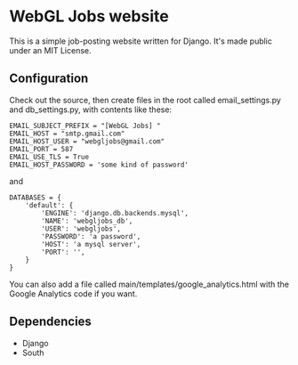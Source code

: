 # WebGL Jobs website #

This is a simple job-posting website written for Django.  It's made public
under an MIT License.

## Configuration ##

Check out the source, then create files in the root called email_settings.py
and db_settings.py, with contents like these:

    EMAIL_SUBJECT_PREFIX = "[WebGL Jobs] "
    EMAIL_HOST = "smtp.gmail.com"
    EMAIL_HOST_USER = "webgljobs@gmail.com"
    EMAIL_PORT = 587
    EMAIL_USE_TLS = True
    EMAIL_HOST_PASSWORD = 'some kind of password'

and

    DATABASES = {
        'default': {
            'ENGINE': 'django.db.backends.mysql',
            'NAME': 'webgljobs_db',
            'USER': 'webgljobs',
            'PASSWORD': 'a password',
            'HOST': 'a mysql server',
            'PORT': '',
        }
    }

You can also add a file called main/templates/google_analytics.html with
the Google Analytics code if you want.

## Dependencies ##

* Django
* South